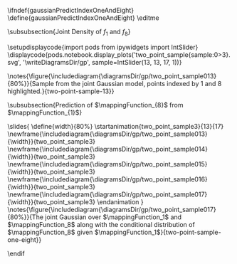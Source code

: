 \ifndef{gaussianPredictIndexOneAndEight}
\define{gaussianPredictIndexOneAndEight}
\editme

\subsubsection{Joint Density of $f_1$ and $f_8$}

\setupdisplaycode{import pods
from ipywidgets import IntSlider}
\displaycode{pods.notebook.display_plots('two_point_sample{sample:0>3}.svg', 
                            '\writeDiagramsDir/gp', 
							sample=IntSlider(13, 13, 17, 1))}
							
\notes{\figure{\includediagram{\diagramsDir/gp/two_point_sample013}{80%}}{Sample from the joint Gaussian model, points indexed by 1 and 8 highlighted.}{two-point-sample-13}}

\subsubsection{Prediction of $\mappingFunction_{8}$ from $\mappingFunction_{1}$}

\slides{
\define{width}{80%}
\startanimation{two_point_sample3}{13}{17}
\newframe{\includediagram{\diagramsDir/gp/two_point_sample013}{\width}}{two_point_sample3}
\newframe{\includediagram{\diagramsDir/gp/two_point_sample014}{\width}}{two_point_sample3}
\newframe{\includediagram{\diagramsDir/gp/two_point_sample015}{\width}}{two_point_sample3}
\newframe{\includediagram{\diagramsDir/gp/two_point_sample016}{\width}}{two_point_sample3}
\newframe{\includediagram{\diagramsDir/gp/two_point_sample017}{\width}}{two_point_sample3}
\endanimation
}
\notes{\figure{\includediagram{\diagramsDir/gp/two_point_sample017}{80%}}{The joint Gaussian over $\mappingFunction_1$ and $\mappingFunction_8$ along with the conditional distribution of $\mappingFunction_8$ given $\mappingFunction_1$}{two-point-sample-one-eight}}

\endif
